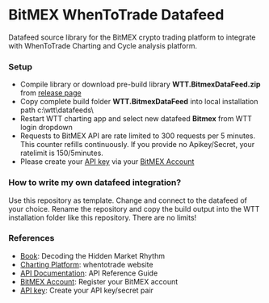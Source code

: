 # BitMEX WhenToTrade Datafeed  
Datafeed source library for the BitMEX crypto trading platform to integrate with WhenToTrade Charting and Cycle analysis platform.

### Setup
- Compile library or download pre-build library **WTT.BitmexDataFeed.zip** from [release page] 
- Copy complete build folder **WTT.BitmexDataFeed** into local installation path c:\wtt\datafeeds\
- Restart WTT charting app and select new datafeed **Bitmex** from WTT login dropdown
- Requests to BitMEX API are rate limited to 300 requests per 5 minutes. This counter refills continuously. If you provide no Apikey/Secret, your ratelimit is 150/5minutes.
- Please create your [API key] via your [BitMEX Account] 

### How to write my own datafeed integration?
Use this repository as template. Change and connect to the datafeed of your choice. Rename the repository and copy the build output into the WTT installation folder like this repository. There are no limits!


### References
 - [Book]: Decoding the Hidden Market Rhythm
 - [Charting Platform]: whentotrade website
 - [API Documentation]: API Reference Guide
 - [BitMEX Account]: Register your BitMEX account
 - [API key]: Create your API key/secret pair
  
  [Book]: <http://a.co/d/i9YlX4c>
  [Charting Platform]: <https://www.whentotrade.com>
  [API Documentation]: <https://www.bitmex.com/app/apiOverview>
  [API key]: <https://www.bitmex.com/app/apiKeys>
  [BitMEX Account]: <https://www.bitmex.com/register>
  [release page]: <https://github.com/whentotrade/WTT.BitmexDataFeed/releases>

